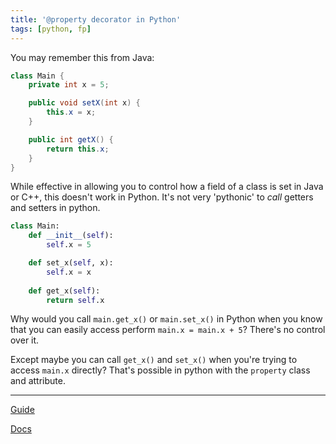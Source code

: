 ```yaml
---
title: '@property decorator in Python'
tags: [python, fp]
---
```


You may remember this from Java:

```java
class Main {
    private int x = 5;

    public void setX(int x) {
        this.x = x;
    }

    public int getX() {
        return this.x;
    }
}
```

While effective in allowing you to control how a field of a class is set in Java or C++, this doesn't work in Python. It's not very 'pythonic' to *call* getters and setters in python.

```python
class Main:
    def __init__(self):
        self.x = 5

    def set_x(self, x):
        self.x = x
    
    def get_x(self):
        return self.x
```

Why would you call `main.get_x()` or `main.set_x()` in Python when you know that you can easily access perform `main.x = main.x + 5`? There's no control over it.

Except maybe you can call `get_x()` and `set_x()` when you're trying to access `main.x` directly? That's possible in python with the `property` class and attribute.

-----

[Guide](https://www.programiz.com/python-programming/property)

[Docs](https://docs.python.org/3/library/functions.html?highlight=property#property)
